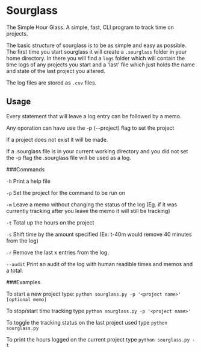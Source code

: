 Sourglass
=========

The Simple Hour Glass. A simple, fast, CLI program to track time on projects.

The basic structure of sourglass is to be as simple and easy as possible. The first time you start sourglass it will create a `.sourglass` folder in your home directory. In there you will find a `logs` folder which will contain the time logs of any projects you start and a 'last' file which just holds the name and state of the last project you altered.

The log files are stored as `.csv` files.

Usage
---------

Every statement that will leave a log entry can be followed by a memo.

Any oporation can have use the -p (--project) flag to set the project

If a project does not exist it will be made.

If a .sourglass file is in your current working directory and you did not set the -p flag the .sourglass file will be used as a log.

###Commands

`-h` Print a help file

`-p` Set the project for the command to be run on

`-m` Leave a memo without changing the status of the log (Eg. if it was currently tracking after you leave the memo it will still be tracking)

`-t` Total up the hours on the project

`-s` Shift time by the amount specified (Ex: t-40m would remove 40 minutes from the log)

`-r` Remove the last x entries from the log.

`--audit` Print an audit of the log with human readible times and memos and a total.

###Examples

To start a new project type: `python sourglass.py -p '<project name>' [optional memo]`

To stop/start time tracking type `python sourglass.py -p '<project name>'`

To toggle the tracking status on the last project used type `python sourglass.py`

To print the hours logged on the current project type `python sourglass.py -t`
